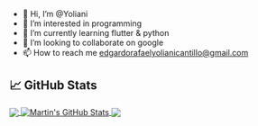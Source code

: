 - 👋 Hi, I’m @Yoliani
- 👀 I’m interested in programming
- 🌱 I’m currently learning flutter & python
- 💞️ I’m looking to collaborate on google
- 📫 How to reach me edgardorafaelyolianicantillo@gmail.com


## &#x1f4c8; GitHub Stats

<a href="https://github.com/Yoliani/Yoliani">
  <img align="center" src="https://github-readme-stats.vercel.app/api/top-langs/?username=Yoliani&hide=Dart,python,lua,html,tex&title_color=ffffff&text_color=c9cacc&icon_color=2bbc8a&bg_color=1d1f21&langs_count=4" />
</a>
<a href="https://github.com/Yoliani/Yoliani">
  <img align="center" src="https://github-readme-stats.vercel.app/api?username=Yoliani&show_icons=true&line_height=27&count_private=true&title_color=ffffff&text_color=c9cacc&icon_color=2bbc8a&bg_color=1d1f21" alt="Martin's GitHub Stats" />
</a>

<a href="https://github.com/Yoliani/Yoliani/Neovim-lua">
  <img align="center" src="https://github-readme-stats.vercel.app/api/pin/?username=MartinHeinz&repo=python-project-blueprint&title_color=ffffff&text_color=c9cacc&icon_color=2bbc8a&bg_color=1d1f21" />
</a>

